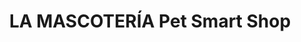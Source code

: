 ---
title: "LA MASCOTERÍA Pet Smart Shop"
url: /la-paz/la-mascoteria-pet-smart-shop/
shop: mascotas
---